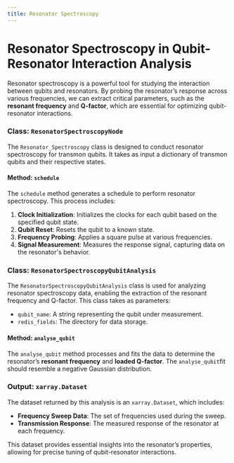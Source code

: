```yaml
---
title: Resonator Spectroscopy
---
```


# Resonator Spectroscopy in Qubit-Resonator Interaction Analysis

Resonator spectroscopy is a powerful tool for studying the interaction between qubits and resonators. By probing the
resonator’s response across various frequencies, we can extract critical parameters, such as the **resonant frequency**
and **Q-factor**, which are essential for optimizing qubit-resonator interactions.

### Class: `ResonatorSpectroscopyNode`

The `Resonator_Spectroscopy` class is designed to conduct resonator spectroscopy for transmon qubits. It takes as input
a dictionary of transmon qubits and their respective states.

#### Method: `schedule`

The `schedule` method generates a schedule to perform resonator spectroscopy. This process includes:

1. **Clock Initialization**: Initializes the clocks for each qubit based on the specified qubit state.
2. **Qubit Reset**: Resets the qubit to a known state.
3. **Frequency Probing**: Applies a square pulse at various frequencies.
4. **Signal Measurement**: Measures the response signal, capturing data on the resonator's behavior.

### Class: `ResonatorSpectroscopyQubitAnalysis`

The `ResonatorSpectroscopyQubitAnalysis` class is used for analyzing resonator spectroscopy data, enabling the
extraction of the resonant frequency and Q-factor. This class takes as parameters:

- `qubit_name`: A string representing the qubit under measurement.
- `redis_fields`: The directory for data storage.

#### Method: `analyse_qubit`

The `analyse_qubit` method processes and fits the data to determine the resonator’s **resonant frequency** and **loaded
Q-factor**. The `analyse_qubit`fit should resemble a negative Gaussian distribution.

### Output: `xarray.Dataset`

The dataset returned by this analysis is an `xarray.Dataset`, which includes:

- **Frequency Sweep Data**: The set of frequencies used during the sweep.
- **Transmission Response**: The measured response of the resonator at each frequency.

This dataset provides essential insights into the resonator’s properties, allowing for precise tuning of qubit-resonator
interactions.
